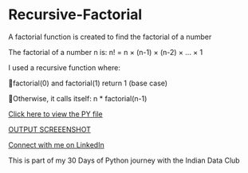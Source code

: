# Recursive-Factorial
A factorial function is created to find the factorial of a number

The factorial of a number n is: n! = n × (n-1) × (n-2) × ... × 1

I used a recursive function where:

🔹factorial(0) and factorial(1) return 1 (base case)

🔹Otherwise, it calls itself: n * factorial(n-1)

[Click here to view the PY file](https://github.com/JayaraniArunachalam/Recursive-Factorial/blob/main/Day%2014%20Recursion-%20Calculate%20factorial%20recursively.py)

[OUTPUT SCREEENSHOT](https://github.com/JayaraniArunachalam/Recursive-Factorial/blob/main/Recursion%20-%20Factorial%20calculation.png)

[Connect with me on LinkedIn](https://www.linkedin.com/in/jayarani-arunachalam-23jun1990/)

This is part of my 30 Days of Python journey with the Indian Data Club

